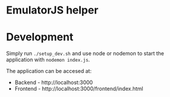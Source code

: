 # EmulatorJS helper

# Development

Simply run `./setup_dev.sh` and use node or nodemon to start the application with `nodemon index.js`.

The application can be accesed at:
* Backend - http://localhost:3000
* Frontend - http://localhost:3000/frontend/index.html

